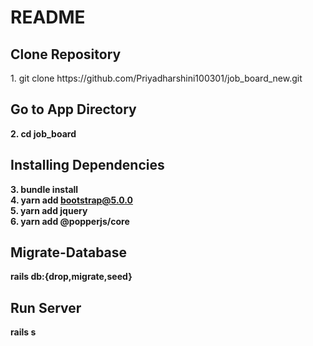 # README

<h2>Clone Repository</h2>
1. git clone https://github.com/Priyadharshini100301/job_board_new.git
<h2>Go to App Directory</h2>
<b>2. cd job_board</b>
<h2>Installing Dependencies</h2>
 
<b>3. bundle install<br>
4. yarn add bootstrap@5.0.0 <br>
5. yarn add jquery  <br>
6. yarn add @popperjs/core</b>

<h2>Migrate-Database</h2>

<b>rails db:{drop,migrate,seed}</b>


<h2>Run Server</h2>
<b>rails s</b>

